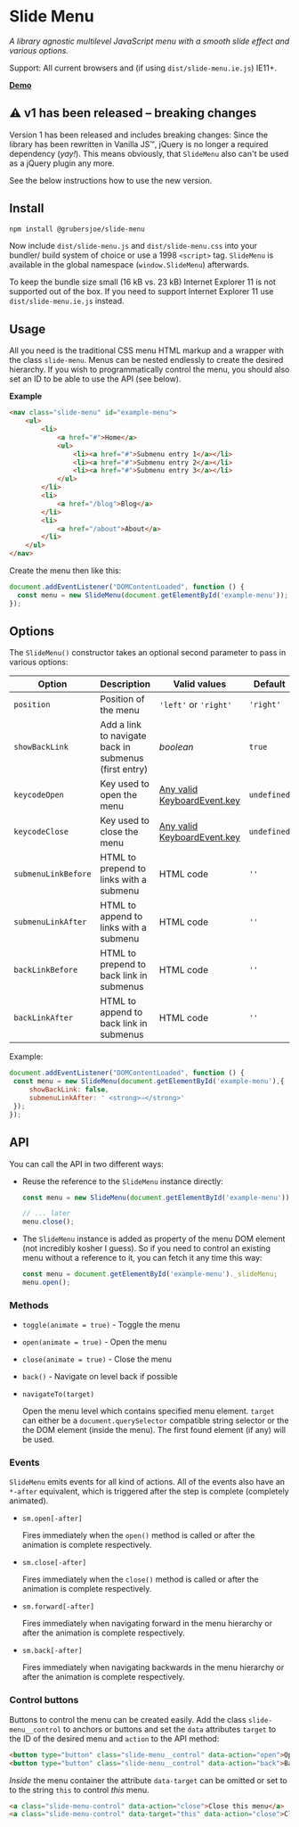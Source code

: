 # Slide Menu

*A library agnostic multilevel JavaScript menu with a smooth slide effect and various options.*

Support: All current browsers and (if using `dist/slide-menu.ie.js`) IE11+.

**[Demo](https://grubersjoe.github.io/slide-menu)**

## :warning: v1 has been released – breaking changes

Version 1 has been released and includes breaking changes: Since the library has been rewritten in Vanilla JS™, jQuery is no longer a required dependency (*yay!*). This means obviously, that `SlideMenu` also can't be used as a jQuery plugin any more.

See the below instructions how to use the new version. 

## Install
```sh
npm install @grubersjoe/slide-menu
``` 

Now include `dist/slide-menu.js` and `dist/slide-menu.css` into your bundler/ build system of choice or use a 1998 `<script>` tag. `SlideMenu` is available in the global namespace (`window.SlideMenu`) afterwards.

To keep the bundle size small (16 kB vs. 23 kB) Internet Explorer 11 is not supported out of the box. If you need to support Internet Explorer 11 use `dist/slide-menu.ie.js` instead. 


## Usage
All you need is the traditional CSS menu HTML markup and a wrapper with the class `slide-menu`. Menus can be nested endlessly to create the desired hierarchy. If you wish to programmatically control the menu, you should also set an ID to be able to use the API (see below).

**Example**

```html
<nav class="slide-menu" id="example-menu">
    <ul>
        <li>
            <a href="#">Home</a>
            <ul>
                <li><a href="#">Submenu entry 1</a></li>
                <li><a href="#">Submenu entry 2</a></li>
                <li><a href="#">Submenu entry 3</a></li>
            </ul>
        </li>
        <li>
            <a href="/blog">Blog</a>
        </li>
        <li>
            <a href="/about">About</a>
        </li>
    </ul>
</nav>
```

Create the menu then like this:

```javascript
document.addEventListener("DOMContentLoaded", function () {
  const menu = new SlideMenu(document.getElementById('example-menu'));
});
```
 
## Options

The `SlideMenu()` constructor takes an optional second parameter to pass in various options:
  
Option | Description | Valid values | Default
--- | --- | --- | ---
`position` | Position of the menu | `'left'` or `'right'` | `'right'`
`showBackLink` | Add a link to navigate back in submenus (first entry) | *boolean* | `true`
`keycodeOpen` | Key used to open the menu | [Any valid KeyboardEvent.key](https://developer.mozilla.org/en-US/docs/Web/API/KeyboardEvent/key) | `undefined`
`keycodeClose` | Key used to close the menu | [Any valid KeyboardEvent.key](https://developer.mozilla.org/en-US/docs/Web/API/KeyboardEvent/key) | `undefined`
`submenuLinkBefore` | HTML to prepend to links with a submenu | HTML code |  `''`
`submenuLinkAfter` | HTML to append to links with a submenu | HTML code |  `''`
`backLinkBefore` | HTML to prepend to back link in submenus | HTML code |  `''`
`backLinkAfter` | HTML to append to back link in submenus | HTML code |  `''`
 
 Example:
 
 ```javascript
document.addEventListener("DOMContentLoaded", function () {
  const menu = new SlideMenu(document.getElementById('example-menu'),{
      showBackLink: false,
      submenuLinkAfter: ' <strong>⇒</strong>'
  });
});
 ```
 
## API

You can call the API in two different ways:

* Reuse the reference to the `SlideMenu` instance directly: 
    ```javascript
    const menu = new SlideMenu(document.getElementById('example-menu'));
  
    // ... later
    menu.close();
    ```
* The `SlideMenu` instance is added as property of the menu DOM element (not incredibly kosher I guess). So if you need to control an existing menu without a reference to it, you can fetch it any time this way:

    ```javascript
    const menu = document.getElementById('example-menu')._slideMenu;
    menu.open();
    ```

### Methods

* `toggle(animate = true)` - Toggle the menu
* `open(animate = true)` - Open the menu
* `close(animate = true)` - Close the menu
* `back()` - Navigate on level back if possible
* `navigateTo(target)`
    
    Open the menu level which contains specified menu element. `target` can either be a `document.querySelector` compatible string selector or the the DOM element (inside the menu). The first found element (if any) will be used.

### Events

`SlideMenu` emits events for all kind of actions. All of the events also have  an `*-after` equivalent, which is triggered after the step is complete (completely animated).

* `sm.open[-after]`

    Fires immediately when the `open()` method is called or after the animation is complete respectively.
* `sm.close[-after]`

    Fires immediately when the `close()` method is called or after the animation is complete respectively. 
* `sm.forward[-after]`

    Fires immediately when navigating forward in the menu hierarchy or after the animation is complete respectively. 
* `sm.back[-after]`

    Fires immediately when navigating backwards in the menu hierarchy or after the animation is complete respectively. 

### Control buttons
 
Buttons to control the menu can be created easily. Add the class `slide-menu__control` to anchors or buttons and set the `data` attributes `target` to the ID of the desired menu and `action` to the API method:

```html
<button type="button" class="slide-menu__control" data-action="open">Open</button>
<button type="button" class="slide-menu__control" data-action="back">Back</button>
```

*Inside* the menu container the attribute `data-target` can be omitted or set to to the string `this` to control *this* menu.

```html
<a class="slide-menu-control" data-action="close">Close this menu</a>
<a class="slide-menu-control" data-target="this" data-action="close">Close this menu</a>
```
